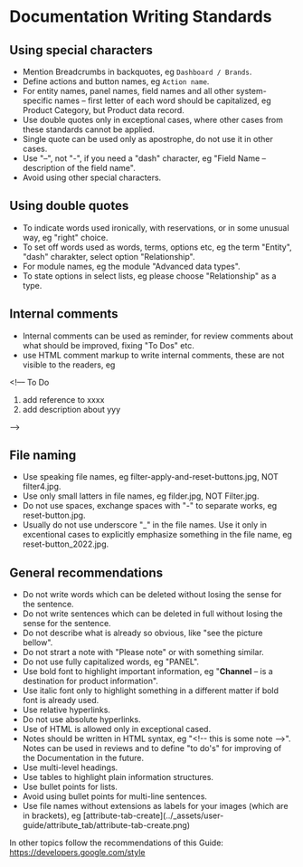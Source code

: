 # Documentation Writing Standards

## Using special characters

- Mention Breadcrumbs in backquotes, eg `Dashboard / Brands`.
- Define actions and button names, eg `Action name`.
- For entity names, panel names, field names and all other system-specific names – first letter of each word should be capitalized, eg Product Category, but Product data record. 
- Use double quotes only in exceptional cases, where other cases from these standards cannot be applied.
- Single quote can be used only as apostrophe, do not use it in other cases.
- Use "–", not "-", if you need a "dash" character, eg "Field Name – description of the field name". 
- Avoid using other special characters.

## Using double quotes

- To indicate words used ironically, with reservations, or in some unusual way, eg "right" choice.
- To set off words used as words, terms, options etc, eg the term "Entity", "dash" charakter, select option "Relationship".
- For module names, eg the module "Advanced data types".
- To state options in select lists, eg please choose "Relationship" as a type.

## Internal comments
- Internal comments can be used as reminder, for review comments about what should be improved, fixing "To Dos" etc.
- use HTML comment markup to write internal comments, these are not visible to the readers, eg 

<!–– To Do 
1. add reference to xxxx
2. add description about yyy

––>

## File naming

- Use speaking file names, eg filter-apply-and-reset-buttons.jpg, NOT filter4.jpg.
- Use only small latters in file names, eg filder.jpg, NOT Filter.jpg.
- Do not use spaces, exchange spaces with "-" to separate works, eg reset-button.jpg.
- Usually do not use underscore "\_" in the file names. Use it only in excentional cases to explicitly emphasize something in the file name, eg reset-button_2022.jpg.

## General recommendations

- Do not write words which can be deleted without losing the sense for the sentence.
- Do not write sentences which can be deleted in full without losing the sense for the sentence.
- Do not describe what is already so obvious, like "see the picture bellow".
- Do not strart a note with "Please note" or with something similar.
- Do not use fully capitalized words, eg "PANEL".
- Use bold font to highlight important information, eg "**Channel** – is a destination for product information".
- Use italic font only to highlight something in a different matter if bold font is already used.
- Use relative hyperlinks.
- Do not use absolute hyperlinks.
- Use of HTML is allowed only in exceptional cased.
- Notes should be written in HTML syntax, eg "<!-- this is some note –>". Notes can be used in reviews and to define "to do's" for improving of the Documentation in the future.
- Use multi-level headings.
- Use tables to highlight plain information structures.
- Use bullet points for lists.
- Avoid using bullet points for multi-line sentences.
- Use file names without extensions as labels for your images (which are in brackets), eg \[attribute-tab-create\]\(../_assets/user-guide/attribute_tab/attribute-tab-create.png\)

In other topics follow the recommendations of this Guide: https://developers.google.com/style
